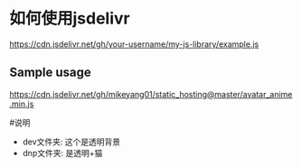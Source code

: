# 如何使用jsdelivr
https://cdn.jsdelivr.net/gh/your-username/my-js-library/example.js

## Sample usage
https://cdn.jsdelivr.net/gh/mikeyang01/static_hosting@master/avatar_anime.min.js

#说明
- dev文件夹: 这个是透明背景
- dnp文件夹: 是透明+猫
